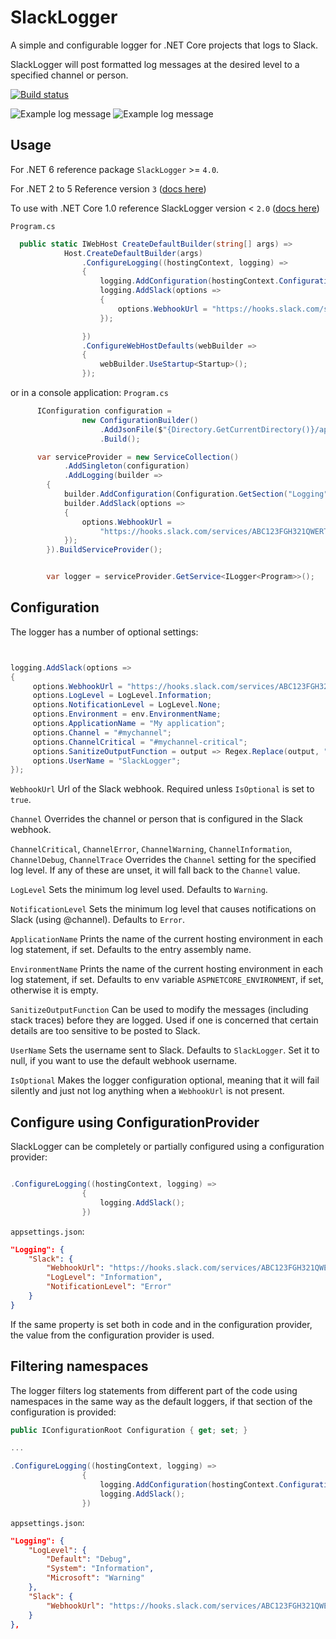 # SlackLogger

A simple and configurable logger for .NET Core projects that logs to Slack.

SlackLogger will post formatted log messages at the desired level to a specified channel or person.

[![Build status](https://ci.appveyor.com/api/projects/status/xirkw5ma3prrs70t?svg=true)](https://ci.appveyor.com/project/SeverinSverdvik/slacklogger)

![Example log message](/documentation/logexample.png)
![Example log message](/documentation/exceptionexample.png)

## Usage

For .NET 6 reference package `SlackLogger` >= `4.0`.

For .NET 2 to 5 Reference version `3` ([docs here](https://github.com/severisv/SlackLogger/tree/613ce47128f03c5cd0be129c65414475a8d85822))

To use with .NET Core 1.0 reference SlackLogger version < `2.0` ([docs here](https://github.com/severisv/SlackLogger/tree/f00cabfddaec673e35201f9ebeff6b5dd927972a))

`Program.cs`

```cs
  public static IWebHost CreateDefaultBuilder(string[] args) =>
            Host.CreateDefaultBuilder(args)
                .ConfigureLogging((hostingContext, logging) =>
                {
                    logging.AddConfiguration(hostingContext.Configuration.GetSection("Logging"));
                    logging.AddSlack(options =>
                    {
                        options.WebhookUrl = "https://hooks.slack.com/services/ABC123FGH321QWERTYUICAZzDJBG3sehHH7scclYdDxj";
                    });

                })
                .ConfigureWebHostDefaults(webBuilder =>
                {
                    webBuilder.UseStartup<Startup>();
                });
```

or in a console application:
`Program.cs`

```cs
      IConfiguration configuration =
                new ConfigurationBuilder()
                    .AddJsonFile($"{Directory.GetCurrentDirectory()}/appsettings.json", false, true)
                    .Build();

      var serviceProvider = new ServiceCollection()
            .AddSingleton(configuration)
            .AddLogging(builder =>
        {
            builder.AddConfiguration(Configuration.GetSection("Logging"));
            builder.AddSlack(options =>
            {
                options.WebhookUrl =
                    "https://hooks.slack.com/services/ABC123FGH321QWERTYUICAZzDJBG3sehHH7scclYdDxj";
            });
        }).BuildServiceProvider();


        var logger = serviceProvider.GetService<ILogger<Program>>();
```

## Configuration

The logger has a number of optional settings:

```cs


logging.AddSlack(options =>
{
     options.WebhookUrl = "https://hooks.slack.com/services/ABC123FGH321QWERTYUICAZzDJBG3sehHH7scclYdDxj";
     options.LogLevel = LogLevel.Information;
     options.NotificationLevel = LogLevel.None;
     options.Environment = env.EnvironmentName;
     options.ApplicationName = "My application";
     options.Channel = "#mychannel";
     options.ChannelCritical = "#mychannel-critical";
     options.SanitizeOutputFunction = output => Regex.Replace(output, "@[^\\.@-]", "");
     options.UserName = "SlackLogger";
});

```

`WebhookUrl`
Url of the Slack webhook. Required unless `IsOptional` is set to `true`.

`Channel`
Overrides the channel or person that is configured in the Slack webhook.

`ChannelCritical`, `ChannelError`, `ChannelWarning`, `ChannelInformation`, `ChannelDebug`, `ChannelTrace`
Overrides the `Channel` setting for the specified log level. If any of these are unset, it will fall back to the `Channel` value.

`LogLevel`
Sets the minimum log level used. Defaults to `Warning`.

`NotificationLevel`
Sets the minimum log level that causes notifications on Slack (using @channel). Defaults to `Error`.

`ApplicationName`
Prints the name of the current hosting environment in each log statement, if set. Defaults to the entry assembly name.

`EnvironmentName`
Prints the name of the current hosting environment in each log statement, if set. Defaults to env variable `ASPNETCORE_ENVIRONMENT`, if set, otherwise it is empty.

`SanitizeOutputFunction`
Can be used to modify the messages (including stack traces) before they are logged. Used if one is concerned that certain details are too sensitive to be posted to Slack.

`UserName`
Sets the username sent to Slack. Defaults to `SlackLogger`. Set it to null, if you want to use the default webhook username.

`IsOptional`
Makes the logger configuration optional, meaning that it will fail silently and just not log anything when a `WebhookUrl` is not present.

## Configure using ConfigurationProvider

SlackLogger can be completely or partially configured using a configuration provider:

```cs

.ConfigureLogging((hostingContext, logging) =>
                {
                    logging.AddSlack();
                })

```

`appsettings.json`:

```json
"Logging": {
    "Slack": {
        "WebhookUrl": "https://hooks.slack.com/services/ABC123FGH321QWERTYUICAZzDJBG3sehHH7scclYdDxj",
        "LogLevel": "Information",
        "NotificationLevel": "Error"
    }
}
```

If the same property is set both in code and in the configuration provider, the value from the configuration provider is used.

## Filtering namespaces

The logger filters log statements from different part of the code using namespaces in the same way as the default loggers, if that section of the configuration is provided:

```cs
public IConfigurationRoot Configuration { get; set; }

...

.ConfigureLogging((hostingContext, logging) =>
                {
                    logging.AddConfiguration(hostingContext.Configuration.GetSection("Logging"));
                    logging.AddSlack();
                })
```

`appsettings.json`:

```json
"Logging": {
    "LogLevel": {
        "Default": "Debug",
        "System": "Information",
        "Microsoft": "Warning"
    },
    "Slack": {
        "WebhookUrl": "https://hooks.slack.com/services/ABC123FGH321QWERTYUICAZzDJBG3sehHH7scclYdDxj"
    }
},
```
